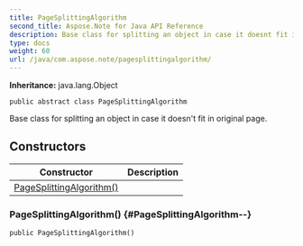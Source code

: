 ```yaml
---
title: PageSplittingAlgorithm
second_title: Aspose.Note for Java API Reference
description: Base class for splitting an object in case it doesnt fit in original page.
type: docs
weight: 60
url: /java/com.aspose.note/pagesplittingalgorithm/
---
```


**Inheritance:**
java.lang.Object
```
public abstract class PageSplittingAlgorithm
```

Base class for splitting an object in case it doesn't fit in original page.
## Constructors

| Constructor | Description |
| --- | --- |
| [PageSplittingAlgorithm()](#PageSplittingAlgorithm--) |  |
### PageSplittingAlgorithm() {#PageSplittingAlgorithm--}
```
public PageSplittingAlgorithm()
```


